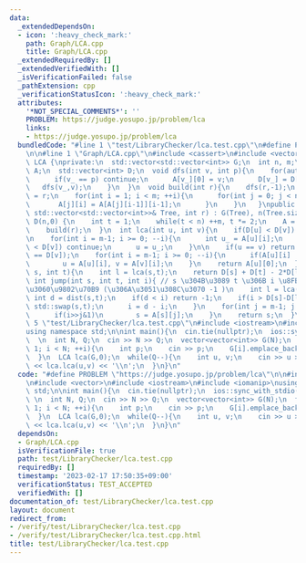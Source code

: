 ```yaml
---
data:
  _extendedDependsOn:
  - icon: ':heavy_check_mark:'
    path: Graph/LCA.cpp
    title: Graph/LCA.cpp
  _extendedRequiredBy: []
  _extendedVerifiedWith: []
  _isVerificationFailed: false
  _pathExtension: cpp
  _verificationStatusIcon: ':heavy_check_mark:'
  attributes:
    '*NOT_SPECIAL_COMMENTS*': ''
    PROBLEM: https://judge.yosupo.jp/problem/lca
    links:
    - https://judge.yosupo.jp/problem/lca
  bundledCode: "#line 1 \"test/LibraryChecker/lca.test.cpp\"\n#define PROBLEM \"https://judge.yosupo.jp/problem/lca\"\
    \n\n#line 1 \"Graph/LCA.cpp\"\n#include <cassert>\n#include <vector>\n\nstruct\
    \ LCA {\nprivate:\n  std::vector<std::vector<int>> G;\n  int n, m;\n  std::vector<std::vector<int>>\
    \ A;\n  std::vector<int> D;\n  void dfs(int v, int p){\n    for(auto v_ : G[v]){\n\
    \      if(v_ == p) continue;\n      A[v_][0] = v;\n      D[v_] = D[v]+1;\n   \
    \   dfs(v_,v);\n    }\n  }\n  void build(int r){\n    dfs(r,-1);\n    A[r][0]\
    \ = r;\n    for(int i = 1; i < m; ++i){\n      for(int j = 0; j < n; ++j){\n \
    \       A[j][i] = A[A[j][i-1]][i-1];\n      }\n    }\n   }\npublic:\n  LCA(const\
    \ std::vector<std::vector<int>>& Tree, int r) : G(Tree), n(Tree.size()), m(1),\
    \ D(n,0) {\n    int t = 1;\n    while(t < n) ++m, t *= 2;\n    A = std::vector<std::vector<int>>(n,std::vector<int>(m,-1));\n\
    \    build(r);\n  }\n  int lca(int u, int v){\n    if(D[u] < D[v]) std::swap(u,v);\n\
    \n    for(int i = m-1; i >= 0; --i){\n      int u_ = A[u][i];\n      if(D[u_]\
    \ < D[v]) continue;\n      u = u_;\n    }\n\n    if(u == v) return u;\n    assert(D[u]\
    \ == D[v]);\n    for(int i = m-1; i >= 0; --i){\n      if(A[u][i] != A[v][i])\n\
    \        u = A[u][i], v = A[v][i];\n    }\n    return A[u][0];\n  }\n  int dist(int\
    \ s, int t){\n    int l = lca(s,t);\n    return D[s] + D[t] - 2*D[l];\n  }\n \
    \ int jump(int s, int t, int i){ // s \u304B\u3089 t \u306B i \u8FBA\u9032\u3093\
    \u3060\u9802\u70B9 (\u306A\u3051\u308C\u3070 -1 )\n    int l = lca(s,t);\n   \
    \ int d = dist(s,t);\n    if(d < i) return -1;\n    if(i > D[s]-D[l]){\n     \
    \ std::swap(s,t);\n      i = d - i;\n    }\n    for(int j = m-1; j >= 0; --j){\n\
    \      if(i>>j&1)\n        s = A[s][j];\n    }\n    return s;\n  }\n};\n#line\
    \ 5 \"test/LibraryChecker/lca.test.cpp\"\n#include <iostream>\n#include <iomanip>\n\
    using namespace std;\n\nint main(){\n  cin.tie(nullptr);\n  ios::sync_with_stdio(false);\n\
    \  \n  int N, Q;\n  cin >> N >> Q;\n  vector<vector<int>> G(N);\n  for(int i =\
    \ 1; i < N; ++i){\n    int p;\n    cin >> p;\n    G[i].emplace_back(p);\n    G[p].emplace_back(i);\n\
    \  }\n  LCA lca(G,0);\n  while(Q--){\n    int u, v;\n    cin >> u >> v;\n    cout\
    \ << lca.lca(u,v) << '\\n';\n  }\n}\n"
  code: "#define PROBLEM \"https://judge.yosupo.jp/problem/lca\"\n\n#include \"Graph/LCA.cpp\"\
    \n#include <vector>\n#include <iostream>\n#include <iomanip>\nusing namespace\
    \ std;\n\nint main(){\n  cin.tie(nullptr);\n  ios::sync_with_stdio(false);\n \
    \ \n  int N, Q;\n  cin >> N >> Q;\n  vector<vector<int>> G(N);\n  for(int i =\
    \ 1; i < N; ++i){\n    int p;\n    cin >> p;\n    G[i].emplace_back(p);\n    G[p].emplace_back(i);\n\
    \  }\n  LCA lca(G,0);\n  while(Q--){\n    int u, v;\n    cin >> u >> v;\n    cout\
    \ << lca.lca(u,v) << '\\n';\n  }\n}\n"
  dependsOn:
  - Graph/LCA.cpp
  isVerificationFile: true
  path: test/LibraryChecker/lca.test.cpp
  requiredBy: []
  timestamp: '2023-02-17 17:50:35+09:00'
  verificationStatus: TEST_ACCEPTED
  verifiedWith: []
documentation_of: test/LibraryChecker/lca.test.cpp
layout: document
redirect_from:
- /verify/test/LibraryChecker/lca.test.cpp
- /verify/test/LibraryChecker/lca.test.cpp.html
title: test/LibraryChecker/lca.test.cpp
---
```

